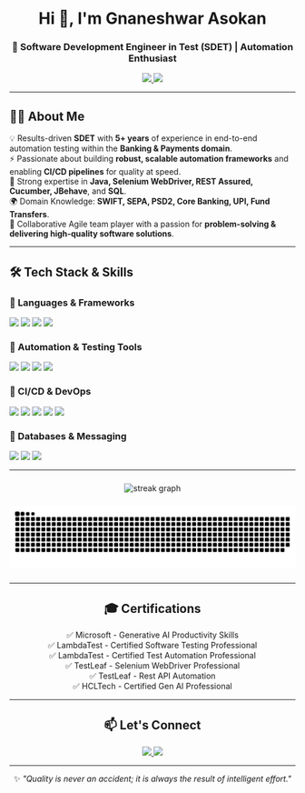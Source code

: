 <!-- Profile README for GitHub -->

<h1 align="center">Hi 👋, I'm Gnaneshwar Asokan</h1>
<h3 align="center">🚀 Software Development Engineer in Test (SDET) | Automation Enthusiast</h3>

<p align="center">
  <a href="https://www.linkedin.com/in/gnaneshwar-asokan/">
    <img src="https://img.shields.io/badge/LinkedIn-Connect-blue?style=for-the-badge&logo=linkedin" />
  </a>
  <a href="mailto:gnaneshwarasokan@example.com">
    <img src="https://img.shields.io/badge/Email-Contact-red?style=for-the-badge&logo=gmail" />
  </a>
</p>

---

## 🧑‍💻 About Me

💡 Results-driven **SDET** with **5+ years** of experience in end-to-end automation testing within the **Banking & Payments domain**.  
⚡ Passionate about building **robust, scalable automation frameworks** and enabling **CI/CD pipelines** for quality at speed.  
📌 Strong expertise in **Java, Selenium WebDriver, REST Assured, Cucumber, JBehave**, and **SQL**.  
🌍 Domain Knowledge: **SWIFT, SEPA, PSD2, Core Banking, UPI, Fund Transfers**.  
🤝 Collaborative Agile team player with a passion for **problem-solving & delivering high-quality software solutions**.  

---

## 🛠️ Tech Stack & Skills

### 🔹 Languages & Frameworks
<p>
  <img src="https://img.shields.io/badge/Java-ED8B00?style=for-the-badge&logo=java&logoColor=white" />
  <img src="https://img.shields.io/badge/SQL-003B57?style=for-the-badge&logo=database&logoColor=white" />
  <img src="https://img.shields.io/badge/Cucumber-23D96C?style=for-the-badge&logo=cucumber&logoColor=white" />
  <img src="https://img.shields.io/badge/JBehave-990000?style=for-the-badge&logo=redhat&logoColor=white" />
</p>

### 🔹 Automation & Testing Tools
<p>
  <img src="https://img.shields.io/badge/Selenium-43B02A?style=for-the-badge&logo=selenium&logoColor=white" />
  <img src="https://img.shields.io/badge/REST%20Assured-000000?style=for-the-badge" />
  <img src="https://img.shields.io/badge/Postman-FF6C37?style=for-the-badge&logo=postman&logoColor=white" />
  <img src="https://img.shields.io/badge/Allure%20Reports-FF4C4C?style=for-the-badge" />
</p>

### 🔹 CI/CD & DevOps
<p>
  <img src="https://img.shields.io/badge/Jenkins-D24939?style=for-the-badge&logo=jenkins&logoColor=white" />
  <img src="https://img.shields.io/badge/GitHub%20Actions-2088FF?style=for-the-badge&logo=github-actions&logoColor=white" />
  <img src="https://img.shields.io/badge/Maven-C71A36?style=for-the-badge&logo=apachemaven&logoColor=white" />
  <img src="https://img.shields.io/badge/Docker-2496ED?style=for-the-badge&logo=docker&logoColor=white" />
  <img src="https://img.shields.io/badge/SonarQube-4E9BCD?style=for-the-badge&logo=sonarqube&logoColor=white" />
</p>

### 🔹 Databases & Messaging
<p>
  <img src="https://img.shields.io/badge/MySQL-00618A?style=for-the-badge&logo=mysql&logoColor=white" />
  <img src="https://img.shields.io/badge/Oracle-F80000?style=for-the-badge&logo=oracle&logoColor=white" />
  <img src="https://img.shields.io/badge/IBM%20MQ-054ADA?style=for-the-badge&logo=ibm&logoColor=white" />
</p>

---

###

<div align="center">
  <!-- Streak Stats -->
  <img src="https://streak-stats.demolab.com?user=Gnaneshwar5&locale=en&mode=daily&theme=dracula&hide_border=false&border_radius=5&order=3" height="150" alt="streak graph"  />
  
###

<!-- Pac-Man Contribution Graph -->
<picture>
  <source media="(prefers-color-scheme: dark)" srcset="https://raw.githubusercontent.com/Platane/snk/output/github-contribution-grid-snake-dark.svg">
  <source media="(prefers-color-scheme: light)" srcset="https://raw.githubusercontent.com/Platane/snk/output/github-contribution-grid-snake.svg">
  <img alt="github contribution grid snake animation" src="https://raw.githubusercontent.com/Platane/snk/output/github-contribution-grid-snake.svg">
</picture>

###

---

## 🎓 Certifications
✅ Microsoft - Generative AI Productivity Skills  
✅ LambdaTest - Certified Software Testing Professional  
✅ LambdaTest - Certified Test Automation Professional  
✅ TestLeaf - Selenium WebDriver Professional  
✅ TestLeaf - Rest API Automation  
✅ HCLTech - Certified Gen AI Professional  

---

## 📫 Let's Connect
<p align="center">
  <a href="https://www.linkedin.com/in/gnaneshwar-asokan/">
    <img src="https://img.shields.io/badge/LinkedIn-Profile-blue?style=for-the-badge&logo=linkedin" />
  </a>
  <a href="mailto:gnaneshwarasokan@example.com">
    <img src="https://img.shields.io/badge/Email-Me-red?style=for-the-badge&logo=gmail" />
  </a>
</p>

---

✨ *"Quality is never an accident; it is always the result of intelligent effort."*  
